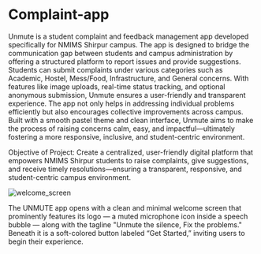 # Complaint-app
Unmute is a student complaint and feedback management app developed specifically for NMIMS Shirpur campus. The app is designed to bridge the communication gap between students and campus administration by offering a structured platform to report issues and provide suggestions. Students can submit complaints under various categories such as Academic, Hostel, Mess/Food, Infrastructure, and General concerns. With features like image uploads, real-time status tracking, and optional anonymous submission, Unmute ensures a user-friendly and transparent experience. The app not only helps in addressing individual problems efficiently but also encourages collective improvements across campus. Built with a smooth pastel theme and clean interface, Unmute aims to make the process of raising concerns calm, easy, and impactful—ultimately fostering a more responsive, inclusive, and student-centric environment.

Objective of Project: Create a centralized, user-friendly digital platform that empowers NMIMS Shirpur students to raise complaints, give suggestions, and receive timely resolutions—ensuring a transparent, responsive, and student-centric campus environment.

![welcome_screen](https://github.com/user-attachments/assets/59728b44-1d23-4c56-893a-479af98294c6)

The UNMUTE app opens with a clean and minimal welcome screen that prominently features its logo — a muted microphone icon inside a speech bubble — along with the tagline "Unmute the silence, Fix the problems." Beneath it is a soft-colored button labeled “Get Started,” inviting users to begin their experience.


